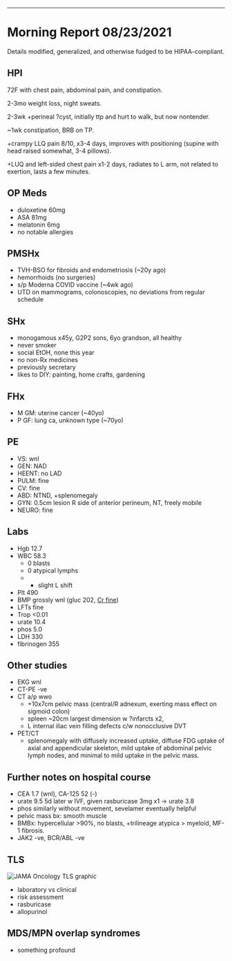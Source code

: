 

---


# Morning Report 08/23/2021

Details modified, generalized, and otherwise fudged to be HIPAA-compliant.

## HPI

72F with chest pain, abdominal pain, and constipation.

2-3mo weight loss, night sweats.

2-3wk +perineal ?cyst, initially ttp and hurt to walk, but now nontender.

~1wk constipation, BRB on TP.

+crampy LLQ pain 8/10, x3-4 days, improves with positioning (supine with head raised somewhat, 3-4 pillows).

+LUQ and left-sided chest pain x1-2 days, radiates to L arm, not related to exertion, lasts a few minutes.

## OP Meds
- duloxetine 60mg
- ASA 81mg
- melatonin 6mg
- no notable allergies

## PMSHx
- TVH-BSO for fibroids and endometriosis (~20y ago) 
- hemorrhoids (no surgeries)
- s/p Moderna COVID vaccine (~4wk ago)
- UTD on mammograms, colonoscopies, no deviations from regular schedule

## SHx
- monogamous x45y, G2P2 sons, 6yo grandson, all healthy
- never smoker
- social EtOH, none this year
- no non-Rx medicines
- previously secretary
- likes to DIY: painting, home crafts, gardening

## FHx
- M GM: uterine cancer (~40yo)
- P GF: lung ca, unknown type (~70yo)

## PE
- VS: wnl
- GEN: NAD
- HEENT: no LAD
- PULM: fine
- CV: fine
- ABD: NTND, +splenomegaly
- GYN: 0.5cm lesion R side of anterior perineum, NT, freely mobile
- NEURO: fine

## Labs
- Hgb 12.7
- WBC 58.3
  - 0 blasts
  - 0 atypical lymphs
  - + slight L shift
- Plt 490
- BMP grossly wnl (gluc 202, [Cr fine](https://www.ashclinicalnews.org/viewpoints/editors-corner/illegitimi-epic-non-carborundum-dont-let-epic-bastards-grind/))
- LFTs fine
- Trop <0.01
- urate 10.4
- phos 5.0
- LDH 330
- fibrinogen 355

## Other studies
- EKG wnl
- CT-PE -ve
- CT a/p wwo 
  - +10x7cm pelvic mass (central/R adnexum, exerting mass effect on sigmoid colon)
  - spleen ~20cm largest dimension w ?infarcts x2, 
  - L internal iliac vein filling defects c/w nonocclusive DVT
- PET/CT
  - splenomegaly with diffusely increased uptake, diffuse FDG uptake of axial and appendicular skeleton, mild uptake of abdominal pelvic lymph nodes, and minimal to mild uptake in the pelvic mass.

## Further notes on hospital course
- CEA 1.7 (wnl), CA-125 52 (-)
- urate 9.5 5d later w IVF, given rasburicase 3mg x1 -> urate 3.8
- phos similarly without movement, sevelamer eventually helpful
- pelvic mass bx: smooth muscle
- BMBx: hypercellular >90%, no blasts, +trilineage atypica > myeloid, MF-1 fibrosis. 
- JAK2 -ve, BCR/ABL -ve

## TLS

<!-- <a href="https://jamanetwork.com/journals/jamaoncology/fullarticle/2680750"> -->

<img src="https://cdn.jamanetwork.com/ama/content_public/journal/oncology/937239/cpg180002fa.png" alt="JAMA Oncology TLS graphic">


- laboratory vs clinical
- risk assessment
- rasburicase
- allopurinol

## MDS/MPN overlap syndromes
- something profound
